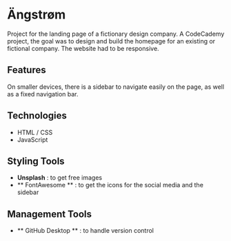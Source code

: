 # Ängstrøm
Project for the landing page of a fictionary design company.
A CodeCademy project, the goal was to design and build the homepage for an existing or fictional company. The website had to be responsive. 

## Features

On smaller devices, there is a sidebar to navigate easily on the page, as well as a fixed navigation bar. 

## Technologies
- HTML / CSS
- JavaScript 

## Styling Tools
- **Unsplash** : to get free images 
- ** FontAwesome ** : to get the icons for the social media and the sidebar

## Management Tools
- ** GitHub Desktop ** : to handle version control

